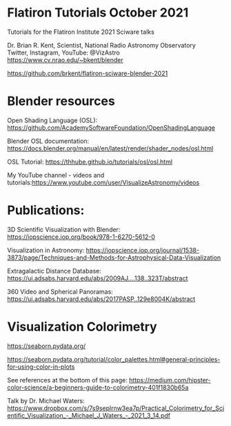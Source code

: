 # Flatiron Tutorials October 2021
Tutorials for the Flatiron Institute 2021 Sciware talks

Dr. Brian R. Kent, Scientist, National Radio Astronomy Observatory       
Twitter, Instagram, YouTube:  @VizAstro     
https://www.cv.nrao.edu/~bkent/blender        

https://github.com/brkent/flatiron-sciware-blender-2021

# Blender resources
Open Shading Language (OSL): https://github.com/AcademySoftwareFoundation/OpenShadingLanguage

Blender OSL documentation: https://docs.blender.org/manual/en/latest/render/shader_nodes/osl.html

OSL Tutorial:  https://thhube.github.io/tutorials/osl/osl.html
  
My YouTube channel - videos and tutorials:https://www.youtube.com/user/VisualizeAstronomy/videos

# Publications:
3D Scientific Visualization with Blender: https://iopscience.iop.org/book/978-1-6270-5612-0

Visualization in Astronomy: https://iopscience.iop.org/journal/1538-3873/page/Techniques-and-Methods-for-Astrophysical-Data-Visualization

Extragalactic Distance Database: https://ui.adsabs.harvard.edu/abs/2009AJ....138..323T/abstract

360 Video and Spherical Panoramas: https://ui.adsabs.harvard.edu/abs/2017PASP..129e8004K/abstract

# Visualization Colorimetry
https://seaborn.pydata.org/

https://seaborn.pydata.org/tutorial/color_palettes.html#general-principles-for-using-color-in-plots

See references at the bottom of this page:
https://medium.com/hipster-color-science/a-beginners-guide-to-colorimetry-401f1830b65a

Talk by Dr. Michael Waters: https://www.dropbox.com/s/7s9seplrnw3ea7p/Practical_Colorimetry_for_Scientific_Visualization_-_Michael_J_Waters_-_2021_3_14.pdf
